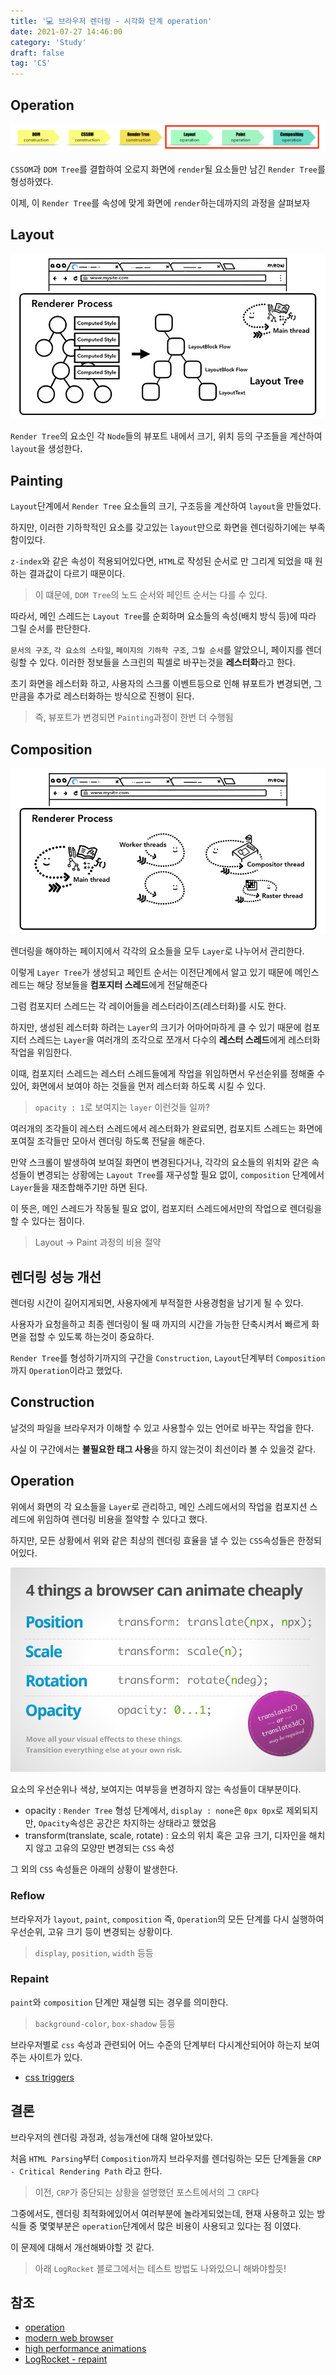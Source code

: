 ```yaml
---
title: '💻 브라우저 렌더링 - 시각화 단계 operation'
date: 2021-07-27 14:46:00
category: 'Study'
draft: false
tag: 'CS'
---
```


## Operation

<div style="margin : 0 auto; text-align : center">
  <img src="/img/2021/07/27/operation1.PNG" alt="1">
</div>

`CSSOM`과 `DOM Tree`를 결합하여 오로지 화면에 `render`될 요소들만 남긴 `Render Tree`를 형성하였다.

이제, 이 `Render Tree`를 속성에 맞게 화면에 `render`하는데까지의 과정을 살펴보자

## Layout

<div style="margin : 0 auto; text-align : center">
  <img src="/img/2021/07/27/operation2.png" alt="2">
</div>

`Render Tree`의 요소인 각 `Node`들의 뷰포트 내에서 크기, 위치 등의 구조들을 계산하여 `layout`을 생성한다.

## Painting

`Layout`단계에서 `Render Tree` 요소들의 크기, 구조등을 계산하여 `layout`을 만들었다.

하지만, 이러한 기하학적인 요소를 갖고있는 `layout`만으로 화면을 렌더링하기에는 부족함이있다.

`z-index`와 같은 속성이 적용되어있다면, `HTML`로 작성된 순서로 만 그리게 되었을 때 원하는 결과값이 다르기 때문이다.

> 이 떄문에, `DOM Tree`의 노드 순서와 페인트 순서는 다를 수 있다.

따라서, 메인 스레드는 `Layout Tree`를 순회하며 요소들의 속성(배치 방식 등)에 따라 그릴 순서를 판단한다.

`문서의 구조`, `각 요소의 스타일`, `페이지의 기하학 구조`, `그릴 순서`를 알았으니, 페이지를 렌더링할 수 있다.
이러한 정보들을 스크린의 픽셀로 바꾸는것을 **레스터화**라고 한다.

초기 화면을 레스터화 하고, 사용자의 스크롤 이벤트등으로 인해 뷰포트가 변경되면, 그만큼을 추가로 레스터화하는 방식으로 진행이 된다.

> 즉, 뷰포트가 변경되면 `Painting`과정이 한번 더 수행됨

## Composition

<div style="margin : 0 auto; text-align : center">
  <img src="/img/2021/07/27/parser-blocking1.png" alt="1">
</div>

렌더링을 해야하는 페이지에서 각각의 요소들을 모두 `Layer`로 나누어서 관리한다.

이렇게 `Layer Tree`가 생성되고 페인트 순서는 이전단계에서 알고 있기 때문에 메인스레드는 해당 정보들을 **컴포지터 스레드**에게 전달해준다

그럼 컴포지터 스레드는 각 레이어들을 레스터라이즈(레스터화)를 시도 한다.

하지만, 생성된 레스터화 하려는 `Layer`의 크기가 어마어마하게 클 수 있기 때문에 컴포지터 스레드는 `Layer`을 여러개의 조각으로 쪼개서 다수의 **레스터 스레드**에게 레스터화 작업을 위임한다.

이때, 컴포지터 스레드는 레스터 스레드들에게 작업을 위임하면서 우선순위를 정해줄 수 있어, 화면에서 보여야 하는 것들을 먼저 레스터화 하도록 시킬 수 있다.

> `opacity : 1`로 보여지는 `layer` 이런것들 일까?

여러개의 조각들이 레스터 스레드에서 레스터화가 완료되면, 컴포지트 스레드는 화면에 포여질 조각들만 모아서 렌더링 하도록 전달을 해준다.

만약 스크롤이 발생하여 보여질 화면이 변경된다거나, 각각의 요소들의 위치와 같은 속성들이 변경되는 상황에는 `Layout Tree`를 재구성할 필요 없이, `composition` 단계에서 `Layer`들을 재조합해주기만 하면 된다.

이 뜻은, 메인 스레드가 작동될 필요 없이, 컴포지터 스레드에서만의 작업으로 렌더링을 할 수 있다는 점이다.

> Layout -> Paint 과정의 비용 절약

## 렌더링 성능 개선

렌더링 시간이 길어지게되면, 사용자에게 부적절한 사용경험을 남기게 될 수 있다.

사용자가 요청을하고 최종 렌더링이 될 때 까지의 시간을 가능한 단축시켜서 빠르게 화면을 접할 수 있도록 하는것이 중요하다.

`Render Tree`를 형성하기까지의 구간을 `Construction`, `Layout`단계부터 `Composition`까지 `Operation`이라고 했었다.

## Construction

날것의 파일을 브라우저가 이해할 수 있고 사용할수 있는 언어로 바꾸는 작업을 한다.

사실 이 구간에서는 **불필요한 태그 사용**을 하지 않는것이 최선이라 볼 수 있을것 같다.

## Operation

위에서 화면의 각 요소들을 `Layer`로 관리하고, 메인 스레드에서의 작업을 컴포지션 스레드에 위임하여 렌더링 비용을 절약할 수 있다고 했다.

하지만, 모든 상황에서 위와 같은 최상의 렌더링 효율을 낼 수 있는 `CSS`속성들은 한정되어있다.

<div style="margin : 0 auto; text-align : center">
  <img src="/img/2021/07/27/operation3.jpg" alt="3">
</div>

요소의 우선순위나 색상, 보여지는 여부등을 변경하지 않는 속성들이 대부분이다.

- opacity : `Render Tree` 형성 단계에서, `display : none`은 `0px 0px`로 제외되지만, `Opacity`속성은 공간은 차지하는 상태라고 했었음
- transform(translate, scale, rotate) : 요소의 위치 혹은 고유 크기, 디자인을 해치지 않고 고유의 모양만 변경되는 `CSS` 속성

그 외의 `CSS` 속성들은 아래의 상황이 발생한다.

### Reflow

브라우저가 `layout`, `paint`, `composition` 즉, `Operation`의 모든 단계를 다시 실행하여 우선순위, 고유 크기 등이 변경되는 상황이다.

> `display`, `position`, `width` 등등

### Repaint

`paint`와 `composition` 단계만 재실행 되는 경우를 의미한다.

> `background-color`, `box-shadow` 등등

브라우저별로 `css` 속성과 관련되어 어느 수준의 단계부터 다시계산되어야 하는지 보여주는 사이트가 있다.

- [css triggers](https://csstriggers.com/)

## 결론

브라우저의 렌더링 과정과, 성능개선에 대해 알아보았다.

처음 `HTML Parsing`부터 `Composition`까지 브라우저를 렌더링하는 모든 단계들을 `CRP - Critical Rendering Path` 라고 한다.

> 이전, `CRP`가 중단되는 상황을 설명했던 포스트에서의 그 `CRP`다

그중에서도, 렌더링 최적화에있어서 여러부분에 놀라게되었는데, 현재 사용하고 있는 방식들 중 몇몇부분은 `operation`단계에서 많은 비용이 사용되고 있다는 점 이였다.

이 문제에 대해서 개선해봐야할 것 같다.

> 아래 `LogRocket` 블로그에서는 테스트 방법도 나와있으니 해봐야할듯!

## 참조

- [operation](https://sangcho.tistory.com/entry/%EB%B8%8C%EB%9D%BC%EC%9A%B0%EC%A0%80%EC%9D%98Rendering2Operation?category=740188)
- [modern web browser](https://developers.google.com/web/updates/2018/09/inside-browser-part3)
- [high performance animations](https://www.html5rocks.com/en/tutorials/speed/high-performance-animations/)
- [LogRocket - repaint](https://blog.logrocket.com/eliminate-content-repaints-with-the-new-layers-panel-in-chrome-e2c306d4d752/)
